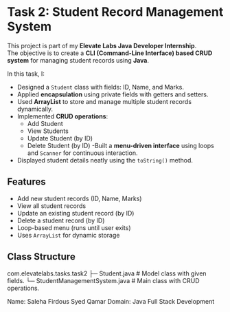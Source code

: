 # Task 2: Student Record Management System

This project is part of my **Elevate Labs Java Developer Internship**.  
The objective is to create a **CLI (Command-Line Interface) based CRUD system** for managing student records using **Java**.

In this task, I:
- Designed a `Student` class with fields: ID, Name, and Marks.
- Applied **encapsulation** using private fields with getters and setters.
- Used **ArrayList** to store and manage multiple student records dynamically.
- Implemented **CRUD operations**:
  - Add Student
  - View Students
  - Update Student (by ID)
  - Delete Student (by ID)
 -Built a **menu-driven interface** using loops and `Scanner` for continuous interaction.
- Displayed student details neatly using the `toString()` method.

## Features
- Add new student records (ID, Name, Marks)
- View all student records
- Update an existing student record (by ID)
- Delete a student record (by ID)
- Loop-based menu (runs until user exits)
- Uses `ArrayList` for dynamic storage

## Class Structure
com.elevatelabs.tasks.task2
├─ Student.java    # Model class with given fields.
└─ StudentManagementSystem.java      # Main class with CRUD operations. 


Name: Saleha Firdous Syed Qamar
Domain: Java Full Stack Development



